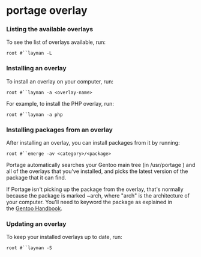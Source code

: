 # portage overlay

### Listing the available overlays

To see the list of overlays available, run:

`root #``layman -L`

### Installing an overlay

To install an overlay on your computer, run:

`root #``layman -a <overlay-name>`

For example, to install the PHP overlay, run:

`root #``layman -a php`

### Installing packages from an overlay

After installing an overlay, you can install packages from it by running:

`root #``emerge -av <category>/<package>`

Portage automatically searches your Gentoo main tree (in /usr/portage ) and all of the overlays that you've installed, and picks the latest version of the package that it can find.

If Portage isn't picking up the package from the overlay, that's normally because the package is marked ~arch, where "arch" is the architecture of your computer. You'll need to keyword the package as explained in the [Gentoo Handbook](https://wiki.gentoo.org/wiki/Handbook:Main_Page).

### Updating an overlay

To keep your installed overlays up to date, run:

`root #``layman -S`
